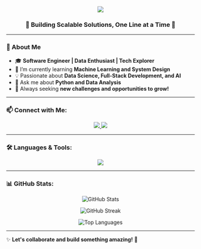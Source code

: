 <h1 align="center">
  <img src="https://readme-typing-svg.herokuapp.com?font=Fira+Code&size=25&duration=3000&color=9370DB&center=true&vCenter=true&width=600&lines=Hi+👋,+I'm+Dineka+Abhilashi!;Welcome+to+my+GitHub+profile!;Let's+build+something+amazing!" />
</h1>
<h3 align="center">💜 Building Scalable Solutions, One Line at a Time 💜</h3>


---

### 💜 About Me
- 🎓 **Software Engineer | Data Enthusiast | Tech Explorer**
- 🌱 I’m currently learning **Machine Learning and System Design**
- 💡 Passionate about **Data Science, Full-Stack Development, and AI**
- 💬 Ask me about **Python and Data Analysis**
- 🎯 Always seeking **new challenges and opportunities to grow!**

---

### 📫 Connect with Me:
<p align="center">
  <a href="https://www.linkedin.com/in/dineka-abhilashi27" target="_blank">
    <img src="https://img.shields.io/badge/LinkedIn-9370DB?style=for-the-badge&logo=linkedin&logoColor=white" />
  </a>
  <a href="mailto:dinekaabhilashi0427@gmail.com">
    <img src="https://img.shields.io/badge/Email-9370DB?style=for-the-badge&logo=gmail&logoColor=white" />
  </a>
</p>

---

### 🛠️ Languages & Tools:
<p align="center">
  <img src="https://skillicons.dev/icons?i=html,css,js,ts,react,nodejs,express,mongodb,mysql,java,python,pandas,seaborn,git,postman,figma&theme=light&perline=8" />
</p>

---

### 📊 GitHub Stats:
<p align="center">
  <img src="https://github-readme-stats.vercel.app/api?username=abhilashidnk&show_icons=true&theme=radical&hide_border=true&bg_color=9370DB&title_color=ffffff&icon_color=ffffff&text_color=ffffff" alt="GitHub Stats" />
</p>

<p align="center">
  <img src="https://github-readme-streak-stats.herokuapp.com/?user=abhilashidnk&theme=radical&hide_border=true&background=9370DB&ring=ffffff&fire=ffffff&currStreakLabel=ffffff" alt="GitHub Streak" />
</p>

<p align="center">
  <img src="https://github-readme-stats.vercel.app/api/top-langs?username=abhilashidnk&layout=compact&theme=radical&hide_border=true&bg_color=9370DB&title_color=ffffff&text_color=ffffff" alt="Top Languages" />
</p>

---

✨ **Let's collaborate and build something amazing!** 🚀

